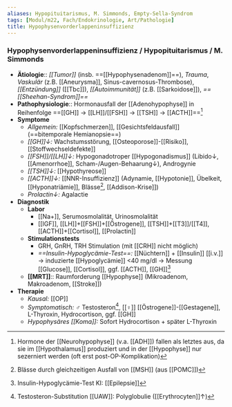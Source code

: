 ```yaml
---
aliases: Hypopituitarismus, M. Simmonds, Empty-Sella-Syndrom
tags: [Modul/m22, Fach/Endokrinologie, Art/Pathologie]
title: Hypophysenvorderlappeninsuffizienz
---
```

### Hypophysenvorderlappeninsuffizienz / Hypopituitarismus / M. Simmonds
- **Ätiologie**:: *[[Tumor]]* (insb. ==[[Hypophysenadenom]]==), *Trauma*, *Vaskulär* (z.B. [[Aneurysma]], Sinus-cavernosus-Thrombose), *[[Entzündung]]* ([[Tbc]]), *[[Autoimmunität]]* (z.B. [[Sarkoidose]]), *==[[Sheehan-Syndrom]]==*
- **Pathophysiologie**:: Hormonausfall der [[Adenohypophyse]] in Reihenfolge ==[[GH]] → [[LH]]/[[FSH]] → [[TSH]] → [[ACTH]]==[^4]
- **Symptome**
	- *Allgemein:* [[Kopfschmerzen]], [[Gesichtsfeldausfall]] (==bitemporale Hemianopsie==)
	- *[[GH]]↓:* Wachstumsstörung, [[Osteoporose]]-[[Risiko]], [[Stoffwechseldefekte]]
	- *[[FSH]]/[[LH]]↓:* Hypogonadotroper [[Hypogonadismus]] (Libido↓, [[Amenorrhoe]], Scham-/Augen-Behaarung↓), Androgynie
	- *[[TSH]]↓:* [[Hypothyreose]]
	- *[[ACTH]]↓:* [[NNR-Insuffizienz]] (Adynamie, [[Hypotonie]], Übelkeit, [[Hyponatriämie]], Blässe[^1], [[Addison-Krise]])
	- *Prolactin↓:* Agalactie
- **Diagnostik**
	- **Labor**
		- [[Na+]], Serumosmolalität, Urinosmolalität
		- [[IGF]], [[LH]]+[[FSH]]+[[Östrogene]], [[TSH]]+[[T3]]/[[T4]], [[ACTH]]+[[Cortisol]], [[Prolactin]]
	- **Stimulationstests**
		- GRH, GnRH, TRH Stimulation (mit [[CRH]] nicht möglich)
		- *==Insulin-Hypoglycämie-Test==:* [[Nüchtern]] + [[Insulin]] [[i.v.]] → induzierte [[Hypoglycämie]] <40 mg/dl → Messung [[Glucose]], [[Cortisol]], ggf. [[ACTH]], [[GH]][^2]
	- **[[MRT]]**:: Raumforderung [[Hypophyse]] (Mikroadenom, Makroadenom, [[Stroke]])
- **Therapie**
	- *Kausal:* [[OP]]
	- *Symptomatisch:* ♂ Testosteron[^3], [[♀]] [[Östrogene]]-[[Gestagene]], L-Thyroxin, Hydrocortison, ggf. [[GH]]
	- *Hypophysäres [[Koma]]:* Sofort Hydrocortison + später L-Thyroxin

[^1]: Blässe durch gleichzeitigen Ausfall von [[MSH]] (aus [[POMC]])
[^2]: Insulin-Hypoglycämie-Test KI: [[Epilepsie]]
[^3]: Testosteron-Substitution [[UAW]]: Polyglobulie ([[Erythrocyten]]↑)
[^4]: Hormone der [[Neurohypophyse]] (v.a. [[ADH]]) fallen als letztes aus, da sie im [[Hypothalamus]] produziert und in der [[Hypophyse]] nur sezerniert werden (oft erst post-OP-Komplikation)